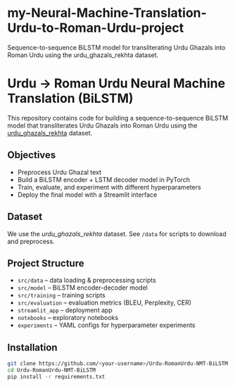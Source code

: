 # my-Neural-Machine-Translation-Urdu-to-Roman-Urdu-project
Sequence-to-sequence BiLSTM model for transliterating Urdu Ghazals into Roman Urdu using the urdu_ghazals_rekhta dataset.
# Urdu → Roman Urdu Neural Machine Translation (BiLSTM)

This repository contains code for building a sequence-to-sequence BiLSTM model that transliterates Urdu Ghazals into Roman Urdu using the [urdu_ghazals_rekhta](https://github.com/amir9ume/urdu_ghazals_rekhta) dataset.

## Objectives
- Preprocess Urdu Ghazal text
- Build a BiLSTM encoder + LSTM decoder model in PyTorch
- Train, evaluate, and experiment with different hyperparameters
- Deploy the final model with a Streamlit interface

## Dataset
We use the *urdu_ghazals_rekhta* dataset. See `/data` for scripts to download and preprocess.

## Project Structure
- `src/data` – data loading & preprocessing scripts
- `src/model` – BiLSTM encoder-decoder model
- `src/training` – training scripts
- `src/evaluation` – evaluation metrics (BLEU, Perplexity, CER)
- `streamlit_app` – deployment app
- `notebooks` – exploratory notebooks
- `experiments` – YAML configs for hyperparameter experiments

## Installation
```bash
git clone https://github.com/<your-username>/Urdu-RomanUrdu-NMT-BiLSTM.git
cd Urdu-RomanUrdu-NMT-BiLSTM
pip install -r requirements.txt
